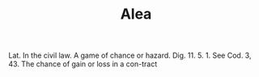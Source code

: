 ---
title: Alea
letter: A
permalink: "/definitions/bld-alea.html"
body: Lat. In the civil law. A game of chance or hazard. Dig. 11. 5. 1. See Cod. 3,
  43. The chance of gain or loss in a con-tract
published_at: '2018-07-07'
source: Black's Law Dictionary 2nd Ed (1910)
layout: post
---